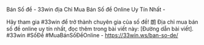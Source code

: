 Bán Số đề - 33win địa Chỉ Mua Bán Số đề Online Uy Tín Nhất - 

Hãy tham gia #33win để trở thành chuyên gia của số đề! 朗 Địa chỉ mua bán số đề online uy tín nhất, đọc thêm trong bài viết này: [Đường dẫn bài viết]. #33win #SốĐề #MuaBánSốĐềOnline - https://33win.ws/ban-so-de/
